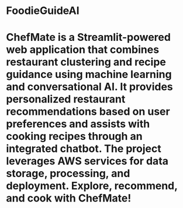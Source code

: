 # FoodieGuideAI

# ChefMate is a Streamlit-powered web application that combines restaurant clustering and recipe guidance using machine learning and conversational AI. It provides personalized restaurant recommendations based on user preferences and assists with cooking recipes through an integrated chatbot. The project leverages AWS services for data storage, processing, and deployment. Explore, recommend, and cook with ChefMate!
